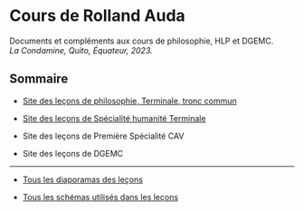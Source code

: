 # Cours de Rolland Auda

Documents et compléments aux cours de philosophie, HLP et DGEMC.  
*La Condamine, Quito, Équateur, 2023.*

## Sommaire
- [Site des leçons de philosophie, Terminale, tronc commun](https://rollauda.github.io/philotg)

- [Site des leçons de Spécialité humanité Terminale](https://rollauda.github.io/hlpt/)
- Site des leçons de Première Spécialité CAV

- Site des leçons de DGEMC

---

- [Tous les diaporamas des leçons](https://rollauda.github.io/diaporamas)

- [Tous les schémas utilisés dans les leçons](https://rollauda.github.io/schemas)